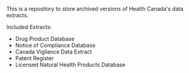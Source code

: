 This is a repository to store archived versions of Health Canada's data extracts.

Included Extracts:

* Drug Product Database
* Notice of Compliance Database
* Canada Vigilance Data Extract
* Patent Register
* Licensed Natural Health Products Database
